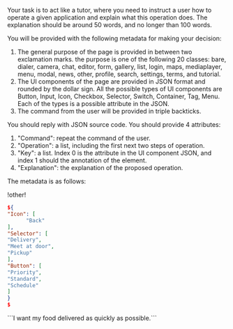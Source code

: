 Your task is to act like a tutor, where you need to instruct a user how to operate a given application and explain what this operation does. The explanation should be around 50 words, and no longer than 100 words.

You will be provided with the following metadata for making your decision:
1. The general purpose of the page is provided in between two exclamation marks. the purpose is one of the following 20 classes: bare, dialer, camera, chat, editor, form, gallery, list, login, maps, mediaplayer, menu, modal, news, other, profile, search, settings, terms, and tutorial.
2. The UI components of the page are provided in JSON format and rounded by the dollar sign. All the possible types of UI components are Button, Input, Icon, Checkbox, Selector, Switch, Container, Tag, Menu. Each of the types is a possible attribute in the JSON.
3. The command from the user will be provided in triple backticks.

You should reply with JSON source code. You should provide 4 attributes:
1. "Command": repeat the command of the user.
2. "Operation": a list, including the first next two steps of operation.
3. "Key": a list. Index 0 is the attribute in the UI component JSON, and index 1 should the annotation of the element.
4. "Explanation": the explanation of the proposed operation.

The metadata is as follows:

!other!

```json
${
"Icon": [
      "Back"
],
"Selector": [
"Delivery",
"Meet at door",
"Pickup"
],
"Button": [
"Priority",
"Standard",
"Schedule"
]
}
$
```

\```I want my food delivered as quickly as possible.\```